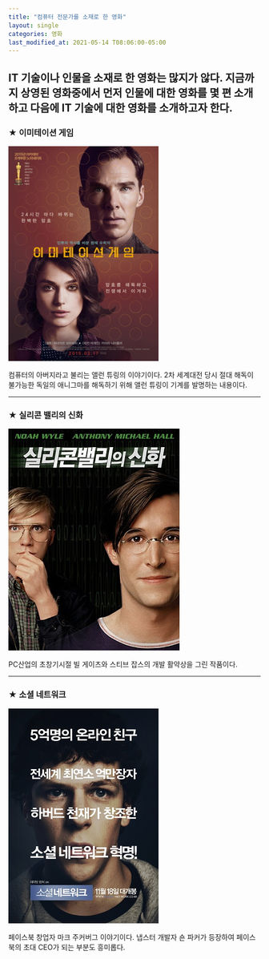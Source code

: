 ```yaml
---
title: "컴퓨터 전문가를 소재로 한 영화"
layout: single
categories: 영화
last_modified_at: 2021-05-14 T08:06:00-05:00
---
```


IT 기술이나 인물을 소재로 한 영화는 많지가 않다. 지금까지 상영된 영화중에서 먼저 인물에 대한 영화를 몇 편 소개하고 다음에 IT 기술에 대한 영화를 소개하고자 한다.
---
### ★ 이미테이션 게임
![imitation](/assets/images/imitation.png)



컴퓨터의 아버지라고 불리는 앨런 튜링의 이야기이다. 2차 세계대전 당시 절대 해독이 불가능한 독일의 애니그마를 해독하기 위해 앨런 튜링이 기계를 발명하는 내용이다.

---
### ★ 실리콘 밸리의 신화
![silicon](/assets/images/silicon.jpg)

PC산업의 초창기시절 빌 게이츠와 스티브 잡스의 개발 활약상을 그린 작품이다.

---
### ★ 소셜 네트워크
[![mark](/assets/images/social.png  "더 자세한 내용을 원하시면 방문해 보세요")](https://upload.wikimedia.org/wikipedia/ko/1/17/%EC%86%8C%EC%85%9C_%EB%84%A4%ED%8A%B8%EC%9B%8C%ED%81%AC_%ED%8F%AC%EC%8A%A4%ED%84%B0.jpg)

페이스북 창업자 마크 주커버그 이야기이다. 냅스터 개발자 숀 파커가 등장하여 페이스북의 초대 CEO가 되는 부분도 흥미롭다.
